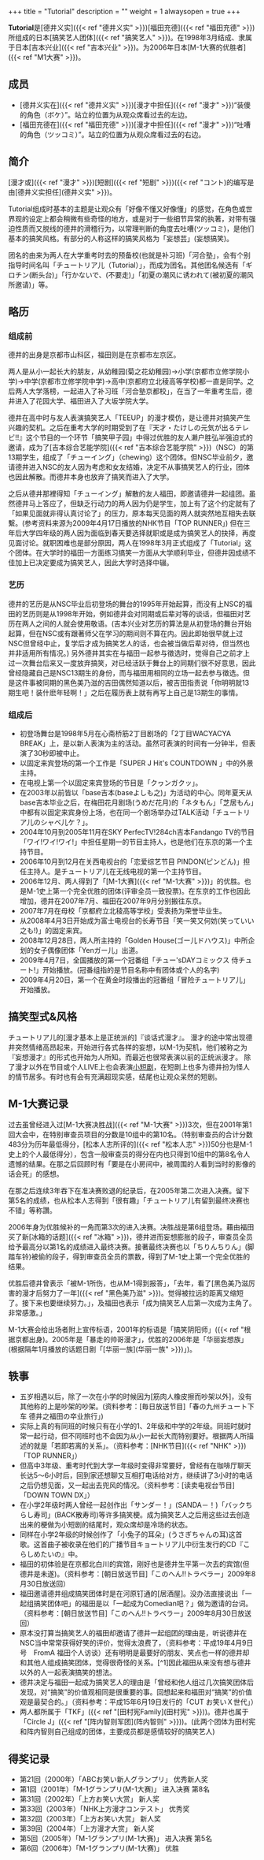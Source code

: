 +++
title = "Tutorial"
description = ""
weight = 1
alwaysopen = true
+++

**Tutorial**是[德井义实]({{< ref "德井义实" >}})[福田充德]({{< ref "福田充德" >}})所组成的日本[搞笑艺人团体]({{< ref "搞笑艺人" >}})。在1998年3月结成、隶属于日本[吉本兴业]({{< ref "吉本兴业" >}})。为2006年日本[M-1大赛的优胜者]({{< ref "M1大赛" >}})。

成员
----

-   [德井义实在]({{< ref "德井义实" >}})[漫才中担任]({{< ref "漫才" >}})“装傻的角色（ボケ）”。站立的位置为从观众席看过去的左边。
-   [福田充德在]({{< ref "福田充德" >}})[漫才中担任]({{< ref "漫才" >}})“吐嘈的角色（ツッコミ）”。站立的位置为从观众席看过去的右边。

简介
----

[漫才或]({{< ref "漫才" >}})[短剧]({{< ref "短剧" >}})({{< ref "コント)的编写是由[德井义实担任](德井义实" >}})。

Tutorial组成时基本的主题是让观众有「好像不懂又好像懂」的感觉，在角色或世界观的设定上都会稍微有些奇怪的地方，或是对于一些细节异常的执著，对带有强迫性质而又脱线的德井的滑稽行为，以常理判断的角度去吐嘈(ツッコミ)，是他们基本的搞笑风格。有部分的人称这样的搞笑风格为「妄想芸」(妄想搞笑)。

团名的由来为两人在大学重考时去的预备校(也就是补习班)「河合塾」，会有个别指导时间名叫「チュートリア儿（Tutorial）」，而成为团名。其他团名候选有「ギロチン(断头台)」「行かないで、(不要走)」「初夏の潮风に诱われて(被初夏的潮风所邀请)」等。

<!--more-->

略历
----

### 组成前

德井的出身是京都市山科区，福田则是在京都市左京区。

两人是从小一起长大的朋友，从幼稚园(菊之花幼稚园)→小学(京都市立修学院小学)→中学(京都市立修学院中学)→高中(京都府立北稜高等学校)都一直是同学。之后两人大学落榜，一起进入了补习班「河合塾京都校」，在当了一年重考生后，德井进入了花园大学、福田进入了大坂学院大学。

德井在高中时与友人表演搞笑艺人「TEEUP」的漫才模仿，是让德井对搞笑产生兴趣的契机。之后在重考大学的时期受到了在『天才・たけしの元気が出るテレビ!!』这个节目的一个环节「搞笑甲子园」中得过优胜的友人濑户胜弘半强迫式的邀请，成为了[吉本综合艺能学院]({{< ref "吉本综合艺能学院" >}})（NSC）的第13期学生，组成了「チューイング」（chewing）这个团体。但NSC毕业前夕，邀请德井进入NSC的友人因为考虑和女友结婚，决定不从事搞笑艺人的行业，团体也因此解散。而德井本身也放弃了搞笑而进入了大学。

之后从德井那裡得知「チューイング」解散的友人福田，即邀请德井一起组团。虽然德井马上答应了，但缺乏行动力的两人因为仍是学生，加上有了这个约定就有了「如果见面就非得认真讨论了」的压力，原本每天见面的两人就突然地互相失去联繫。(参考资料来源为2009年4月17日播放的NHK节目「TOP
RUNNER」)
但在三年后大学四年级的两人因为面临到春天要选择就职或是成为搞笑艺人的抉择，再度见面讨论。就职困难也是部分原因，两人在1998年3月正式组成了「Tutorial」这个团体。在大学时的福田一方面练习搞笑一方面从大学顺利毕业，但德井因成绩不佳加上已决定要成为搞笑艺人，因此大学时选择中辍。

### 艺历

德井的艺历是从NSC毕业后初登场的舞台的1995年开始起算，而没有上NSC的福田的艺历则是从1998年开始，例如德井会对同期或后辈对等的谈话，但福田对艺历在两人之间的人就会使用敬语。(吉本兴业对艺历的算法是从初登场的舞台开始起算，但在NSC或有跟著师父在学习的期间则不算在内。因此即始很早就上过NSC但曾经中止，复学后才成为搞笑艺人的话，也会被当做后辈对待，但当然也并非适用所有情况。)
另外德井其实在与福田一起参与徵选时，觉得自己之前才上过一次舞台后来又一度放弃搞笑，对已经活跃于舞台上的同期们很不好意思，因此曾经隐藏自己是NSC13期生的身份，而与福田用相同的立场一起去参与徵选。但是这件事被同期的黑色美乃滋的吉田偶然知道以后，被吉田指责说「你明明就13期生吧！装什麽年轻啊！」之后在履历表上就有再写上自己是13期生的事情。

### 组成后

-   初登场舞台是1998年5月在心斋桥筋2丁目剧场的「2丁目WACYACYA
    BREAK」上，是以新人表演为主的活动。虽然可表演的时间有一分钟半，但表演了30秒即被中止。
-   以固定来宾登场的第一个工作是「SUPER J Hit's COUNTDOWN
    」中的外景主持。
-   在电视上第一个以固定来宾登场的节目是「クヮンガクッ」。
-   在2003年以前皆以「base吉本(baseよしも之)」为活动的中心。同年夏天从base吉本毕业之后，在梅田花月剧场(うめだ花月)的「ネタもん」「芝居もん」中都有以固定来宾身份上场，也在同一个剧场举办过TALK活动「チュートリア儿のシャベ儿ケ？」。
-   2004年10月到2005年11月在SKY PerfecTV!284ch吉本Fandango
    TV的节目「ワイ!ワイ!ワイ!」中担任星期一的节目主持人，也是他们在东京的第一个主持节目。
-   2006年10月到12月在关西电视台的「恋爱综艺节目
    PINDON(ピンどん)」担任主持人。是チュートリア儿在无线电视的第一个主持节目。
-   2006年12月、两人得到了「[M-1大赛]({{< ref "M-1大赛" >}})」的优胜。也是M-1史上第一个完全优胜的团体(评审全员一致投票)。在东京的工作也因此增加，德井在2007年7月、福田在2007年9月分别搬往东京。
-   2007年7月在母校「京都府立北稜高等学校」受表扬为荣誉毕业生。
-   从2008年4月3日开始成为富士电视台的长寿节目「笑一笑又何妨(笑っていい之も!)」的固定来宾。
-   2008年12月28日，两人所主持的「Golden
    House(ゴー儿ドハウス)」中所企划的女子偶像团体「Yenガー儿」出道。
-   2009年4月7日，全国播放的第一个冠番组「チュー'sDAYコミックス
    侍チュート!」开始播放。(冠番组指的是节目名称中有团体或个人的名字)
-   2009年4月20日，第一个在黄金时段播出的冠番组「冒险チュートリア儿」开始播放。

搞笑型式&风格
-------------

チュートリア儿的[漫才基本上是正统派的]『谈话式漫才』。
漫才的途中常出现德井突然情绪高昂起来，开始进行各式各样的妄想，以M-1为契机，他们被称之为『妄想漫才』的形式也开始为人所知。而最近也很常表演以前的正统派漫才。
除了漫才以外在节目或个人LIVE上也会表演[小短剧](コント)，在短剧上也多为德井扮为怪人的情节居多。有时也有会有充满超现实感，结尾也让观众呆然的短剧。

M-1大赛记录
-----------

过去虽曾经进入过[M-1大赛决胜战]({{< ref "M-1大赛" >}})3次，但在2001年第1回大会中，在特别审查员项目的分数是10组中的第10名。（特别审查员的合计分数483分为历年最低得分，[松本人志所评的]({{< ref "松本人志" >}})50分也是M-1史上的个人最低得分），包含一般审查员的得分在内也只得到10组中的第8名令人遗憾的结果。在那之后回顾时有「要是在小房间中，被周围的人看到当时的影像的话会死」的感想。

在那之后连续3年吞下在准决赛败退的纪录后，在2005年第二次进入决赛。留下第5名的成绩，也从松本人志得到「很有趣」「チュートリア儿有留到最终决赛也不错」等称讚。

2006年身为优胜候补的一角而第3次的进入决赛。决胜战是第6组登场。藉由福田买了新[冰箱的话题]({{< ref "冰箱" >}})，德井进而妄想膨胀的段子，审查员全员给予最高分以第1名的成绩进入最终决赛。接著最终决赛也以「ちりんちりん」(脚踏车铃)被偷的段子，得到审查员全员的票数，得到了M-1史上第一个完全优胜的结果。

优胜后德井曾表示「被M-1所伤，也从M-1得到报答」，「去年，看了[黑色美乃滋厉害的漫才后努力了一年]({{< ref "黑色美乃滋" >}})。觉得被拉远的距离又缩短了。接下来也要继续努力。」，及福田也表示「成为搞笑艺人后第一次成为主角了。非常感激。」

M-1大赛会给出场者附上宣传标语，2001年的标语是「搞笑阴阳师」({{< ref "根据京都出身)。2005年是「暴走的帅哥漫才」，优胜的2006年是「华丽妄想族」(根据隔年1月播放的话题日剧「[华丽一族](华丽一族" >}})」)。

轶事
----

-   五岁相遇以后，除了一次在小学的时候因为[筋肉人橡皮擦而吵架以外]，没有其他称的上是吵架的吵架。(资料参考：[毎日放送节目]「春の九州チュート下车
    德井之福田の卒业旅行」)
-   实际上真的有同班的时候只有在小学的1、2年级和中学的2年级。同班时就时常一起行动，但不同班时也不会因为从小一起长大而特别要好。根据两人所描述的就是「若即若离的关系」。（资料参考：[NHK节目]({{< ref "NHK" >}})「TOP
    RUNNER」）
-   但高中3年级、重考时代到大学一年级时变得非常要好，曾经有在咖啡厅聊天长达5～6小时后，回到家还想聊又互相打电话给对方，继续讲了3小时的电话之后仍想见面，又一起出去兜风的情况。（资料参考：[读卖电视台节目]「DOWN
    TOWN DX」）
-   在小学2年级时两人曾经一起创作出「サンダー！」(SANDA－！)「バックちらし寿司」(BACK散寿司)等许多搞笑梗。成为搞笑艺人之后用这些过去创造出来的梗做为小短剧的结尾时，观众席却是冷场的状态。
-   同样在小学2年级的时候创作了「小兔子的耳朵」(うさぎちゃんの耳)这首歌。这首曲子被收录在他们的广播节目キョートリア儿中衍生发行的CD『こらしめたいの』中。
-   福田的初体验是在京都北白川的宾馆，刚好也是德井生平第一次去的宾馆(但德井是未遂)。（资料参考：[朝日放送节目]「このへん!!トラベラー」2009年8月30日放送回）
-   福田邀请德井组成搞笑团体时是在河原钉通的[居酒屋]。没办法直接说出「一起组搞笑团体吧」的福田是以「一起成为Comedian吧？」做为邀请的台词。（资料参考：[朝日放送节目]「このへん!!トラベラー」2009年8月30日放送回）
-   原本没打算当搞笑艺人的福田却邀请了德井一起组团的理由是，听说德井在NSC当中常常获得好笑的评价，觉得太浪费了，（资料参考：平成19年4月9日号　FromA
    福田个人访谈）还有明明是最要好的朋友、笑点也一样的德井却和其他人组成搞笑团体，觉得很奇怪的关系。[^1]因此福田从来没有想与德井以外的人一起表演搞笑的想法。
-   德井决定与福田一起成为搞笑艺人的理由是「曾经和他人组过几次搞笑团体后发现，对“搞笑”的价值观相同是很重要的事。回想起来和福田对“搞笑”的价值观是最契合的。」（资料参考：平成15年6月19日发行的「CUT
    お笑いＸ世代」）
-   两人都所属于「TKF」({{< ref "[田村宪Family](田村宪" >}}))。德井也属于「Circle
    J」({{< ref "[阵内智则军团](阵内智则" >}}))。(此两个团体为田村宪和阵内智则自己组成的团体，主要成员都是感情较好的搞笑艺人)

得奖记录
--------

-   第21回（2000年）「ABCお笑い新人グランプリ」 优秀新人奖
-   第1回（2001年）「M-1グランプリ(M-1大赛)」 进入决赛 第8名
-   第31回（2002年）「上方お笑い大赏」 新人奖
-   第33回（2003年）「NHK上方漫才コンテスト」 优秀奖
-   第32回（2003年）「上方お笑い大赏」 新人奖
-   第39回（2004年）「上方漫才大赏」 新人奖
-   第5回（2005年）「M-1グランプリ(M-1大赛)」 进入决赛 第5名
-   第6回（2006年）「M-1グランプリ(M-1大赛)」 优胜
